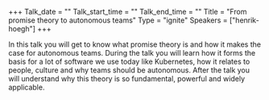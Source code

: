 +++
Talk_date = ""
Talk_start_time = ""
Talk_end_time = ""
Title = "From promise theory to autonomous teams"
Type = "ignite"
Speakers = ["henrik-hoegh"]
+++

In this talk you will get to know what promise theory is and how it makes the case for autonomous teams. During the talk you will learn how it forms the basis for a lot of software we use today like Kubernetes, how it relates to people, culture and why teams should be autonomous. After the talk you will understand why this theory is so fundamental, powerful and widely applicable. 
